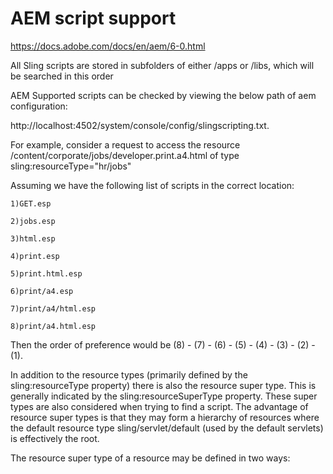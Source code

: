 AEM script support
====================
https://docs.adobe.com/docs/en/aem/6-0.html

All Sling scripts are stored in subfolders of either /apps or /libs, which will be searched in this order

AEM Supported scripts can be checked by viewing the below path of aem configuration:

http://localhost:4502/system/console/config/slingscripting.txt.

For example, consider a request to access the resource
    /content/corporate/jobs/developer.print.a4.html
of type
    sling:resourceType="hr/jobs"

Assuming we have the following list of scripts in the correct location:

    1)GET.esp
    
    2)jobs.esp
    
    3)html.esp
    
    4)print.esp
    
    5)print.html.esp
    
    6)print/a4.esp
    
    7)print/a4/html.esp
    
    8)print/a4.html.esp

Then the order of preference would be (8) - (7) - (6) - (5) - (4) - (3) - (2) - (1).

In addition to the resource types (primarily defined by the sling:resourceType property) there is also the resource super type. This is generally indicated by the sling:resourceSuperType property. These super types are also considered when trying to find a script. The advantage of resource super types is that they may form a hierarchy of resources where the default resource type sling/servlet/default (used by the default servlets) is effectively the root.

The resource super type of a resource may be defined in two ways:
